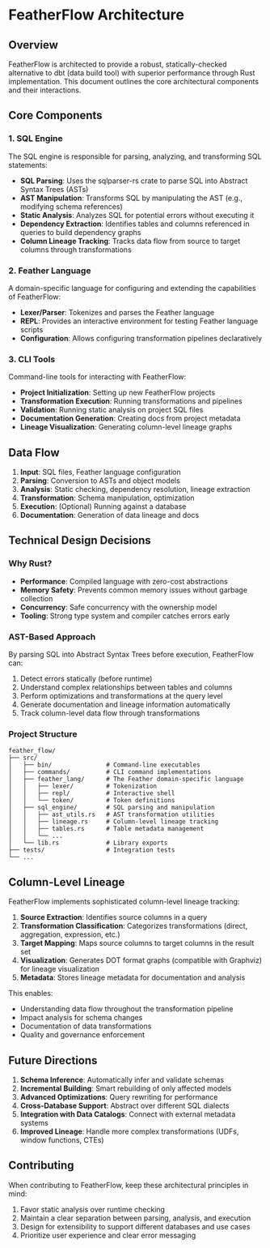 # FeatherFlow Architecture

## Overview

FeatherFlow is architected to provide a robust, statically-checked alternative to dbt (data build tool) with superior performance through Rust implementation. This document outlines the core architectural components and their interactions.

## Core Components

### 1. SQL Engine

The SQL engine is responsible for parsing, analyzing, and transforming SQL statements:

- **SQL Parsing**: Uses the sqlparser-rs crate to parse SQL into Abstract Syntax Trees (ASTs)
- **AST Manipulation**: Transforms SQL by manipulating the AST (e.g., modifying schema references)
- **Static Analysis**: Analyzes SQL for potential errors without executing it
- **Dependency Extraction**: Identifies tables and columns referenced in queries to build dependency graphs
- **Column Lineage Tracking**: Tracks data flow from source to target columns through transformations

### 2. Feather Language

A domain-specific language for configuring and extending the capabilities of FeatherFlow:

- **Lexer/Parser**: Tokenizes and parses the Feather language
- **REPL**: Provides an interactive environment for testing Feather language scripts
- **Configuration**: Allows configuring transformation pipelines declaratively

### 3. CLI Tools

Command-line tools for interacting with FeatherFlow:

- **Project Initialization**: Setting up new FeatherFlow projects
- **Transformation Execution**: Running transformations and pipelines
- **Validation**: Running static analysis on project SQL files
- **Documentation Generation**: Creating docs from project metadata
- **Lineage Visualization**: Generating column-level lineage graphs

## Data Flow

1. **Input**: SQL files, Feather language configuration
2. **Parsing**: Conversion to ASTs and object models
3. **Analysis**: Static checking, dependency resolution, lineage extraction
4. **Transformation**: Schema manipulation, optimization
5. **Execution**: (Optional) Running against a database
6. **Documentation**: Generation of data lineage and docs

## Technical Design Decisions

### Why Rust?

- **Performance**: Compiled language with zero-cost abstractions
- **Memory Safety**: Prevents common memory issues without garbage collection
- **Concurrency**: Safe concurrency with the ownership model
- **Tooling**: Strong type system and compiler catches errors early

### AST-Based Approach

By parsing SQL into Abstract Syntax Trees before execution, FeatherFlow can:

1. Detect errors statically (before runtime)
2. Understand complex relationships between tables and columns
3. Perform optimizations and transformations at the query level
4. Generate documentation and lineage information automatically
5. Track column-level data flow through transformations

### Project Structure

```
feather_flow/
├── src/
│   ├── bin/               # Command-line executables
│   ├── commands/          # CLI command implementations
│   ├── feather_lang/      # The Feather domain-specific language
│   │   ├── lexer/         # Tokenization
│   │   ├── repl/          # Interactive shell
│   │   └── token/         # Token definitions
│   ├── sql_engine/        # SQL parsing and manipulation
│   │   ├── ast_utils.rs   # AST transformation utilities
│   │   ├── lineage.rs     # Column-level lineage tracking
│   │   ├── tables.rs      # Table metadata management
│   │   └── ...
│   └── lib.rs             # Library exports
├── tests/                 # Integration tests
└── ...
```

## Column-Level Lineage

FeatherFlow implements sophisticated column-level lineage tracking:

1. **Source Extraction**: Identifies source columns in a query
2. **Transformation Classification**: Categorizes transformations (direct, aggregation, expression, etc.)
3. **Target Mapping**: Maps source columns to target columns in the result set
4. **Visualization**: Generates DOT format graphs (compatible with Graphviz) for lineage visualization
5. **Metadata**: Stores lineage metadata for documentation and analysis

This enables:
- Understanding data flow throughout the transformation pipeline
- Impact analysis for schema changes
- Documentation of data transformations
- Quality and governance enforcement

## Future Directions

1. **Schema Inference**: Automatically infer and validate schemas
2. **Incremental Building**: Smart rebuilding of only affected models
3. **Advanced Optimizations**: Query rewriting for performance
4. **Cross-Database Support**: Abstract over different SQL dialects
5. **Integration with Data Catalogs**: Connect with external metadata systems
6. **Improved Lineage**: Handle more complex transformations (UDFs, window functions, CTEs)

## Contributing

When contributing to FeatherFlow, keep these architectural principles in mind:

1. Favor static analysis over runtime checking
2. Maintain a clear separation between parsing, analysis, and execution
3. Design for extensibility to support different databases and use cases
4. Prioritize user experience and clear error messaging